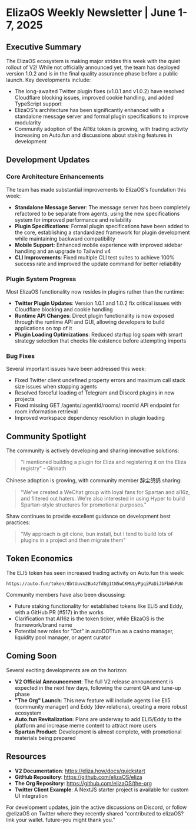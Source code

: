 # ElizaOS Weekly Newsletter | June 1-7, 2025

## Executive Summary

The ElizaOS ecosystem is making major strides this week with the quiet rollout of V2! While not officially announced yet, the team has deployed version 1.0.2 and is in the final quality assurance phase before a public launch. Key developments include:

- The long-awaited Twitter plugin fixes (v1.0.1 and v1.0.2) have resolved Cloudflare blocking issues, improved cookie handling, and added TypeScript support
- ElizaOS's architecture has been significantly enhanced with a standalone message server and formal plugin specifications to improve modularity
- Community adoption of the AI16z token is growing, with trading activity increasing on Auto.fun and discussions about staking features in development

## Development Updates

### Core Architecture Enhancements

The team has made substantial improvements to ElizaOS's foundation this week:

- **Standalone Message Server**: The message server has been completely refactored to be separate from agents, using the new specifications system for improved performance and reliability
- **Plugin Specifications**: Formal plugin specifications have been added to the core, establishing a standardized framework for plugin development while maintaining backward compatibility
- **Mobile Support**: Enhanced mobile experience with improved sidebar handling and an upgrade to Tailwind v4
- **CLI Improvements**: Fixed multiple CLI test suites to achieve 100% success rate and improved the update command for better reliability

### Plugin System Progress

Most ElizaOS functionality now resides in plugins rather than the runtime:

- **Twitter Plugin Updates**: Version 1.0.1 and 1.0.2 fix critical issues with Cloudflare blocking and cookie handling
- **Runtime API Changes**: Direct plugin functionality is now exposed through the runtime API and GUI, allowing developers to build applications on top of it
- **Plugin Loading Optimizations**: Reduced startup log spam with smart strategy selection that checks file existence before attempting imports

### Bug Fixes

Several important issues have been addressed this week:

- Fixed Twitter client undefined property errors and maximum call stack size issues when stopping agents
- Resolved forceful loading of Telegram and Discord plugins in new projects
- Fixed missing GET /agents/:agentId/rooms/:roomId API endpoint for room information retrieval
- Improved workspace dependency resolution in plugin loading

## Community Spotlight

The community is actively developing and sharing innovative solutions:

> "I mentioned building a plugin for Eliza and registering it on the Eliza registry" - Girinath

Chinese adoption is growing, with community member 辞尘鸽鸽 sharing:

> "We've created a WeChat group with loyal fans for Spartan and ai16z, and filtered out haters. We're also interested in using Hyper to build Spartan-style structures for promotional purposes."

Shaw continues to provide excellent guidance on development best practices:

> "My approach is git clone, bun install, but I tend to build lots of plugins in a project and then migrate them"

## Token Economics

The ELI5 token has seen increased trading activity on Auto.fun this week:
```
https://auto.fun/token/8btUuvx2Bu4zTd8g1tN5wCKMULyPgqiPaDiJbFbWkFUN
```

Community members have also been discussing:

- Future staking functionality for established tokens like ELI5 and Eddy, with a GitHub PR (#517) in the works
- Clarification that AI16z is the token ticker, while ElizaOS is the framework/brand name
- Potential new roles for "Dot" in autoDOTfun as a casino manager, liquidity pool manager, or agent curator

## Coming Soon

Several exciting developments are on the horizon:

- **V2 Official Announcement**: The full V2 release announcement is expected in the next few days, following the current QA and tune-up phase
- **"The Org" Launch**: This new feature will include agents like Eli5 (community manager) and Eddy (dev relations), creating a more robust ecosystem
- **Auto.fun Revitalization**: Plans are underway to add ELI5/Eddy to the platform and increase meme content to attract more users
- **Spartan Product**: Development is almost complete, with promotional materials being prepared

## Resources

- **V2 Documentation**: https://eliza.how/docs/quickstart
- **GitHub Repository**: https://github.com/elizaOS/eliza
- **The Org Repository**: https://github.com/elizaOS/the-org
- **Twitter Client Example**: A NextJS starter project is available for custom UI integration

For development updates, join the active discussions on Discord, or follow @elizaOS on Twitter where they recently shared "contributed to elizaOS? link your wallet. future-you might thank you."
